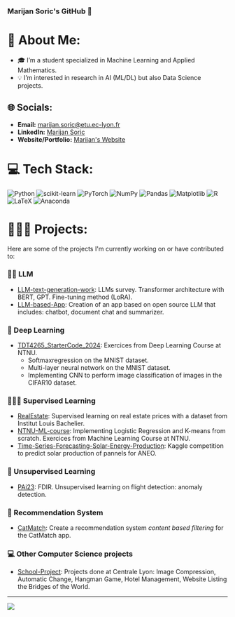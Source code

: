 ### Marijan Soric's GitHub 👋


# 💫 About Me:
- 🎓 I’m a student specialized in Machine Learning and Applied Mathematics.
- 💡 I’m interested in research in AI (ML/DL) but also Data Science projects.


## 🌐 Socials:
- **Email:** [marijan.soric@etu.ec-lyon.fr](mailto:marijan.soric@etu.ec-lyon.fr)
- **LinkedIn:** [Marijan Soric](https://www.linkedin.com/in/marijan-soric)
- **Website/Portfolio:** [Marijan's Website](https://soricm.github.io/portfolio/)
<!--[![LinkedIn](https://img.shields.io/badge/LinkedIn-%230077B5.svg?logo=linkedin&logoColor=white)](https://linkedin.com/in/Marijan SORIC) -->

# 💻 Tech Stack:
![Python](https://img.shields.io/badge/python-3670A0?style=for-the-badge&logo=python&logoColor=ffdd54) ![scikit-learn](https://img.shields.io/badge/scikit--learn-%23F7931E.svg?style=for-the-badge&logo=scikit-learn&logoColor=white) ![PyTorch](https://img.shields.io/badge/PyTorch-%23EE4C2C.svg?style=for-the-badge&logo=PyTorch&logoColor=white) ![NumPy](https://img.shields.io/badge/numpy-%23013243.svg?style=for-the-badge&logo=numpy&logoColor=white) ![Pandas](https://img.shields.io/badge/pandas-%23150458.svg?style=for-the-badge&logo=pandas&logoColor=white) ![Matplotlib](https://img.shields.io/badge/Matplotlib-%23ffffff.svg?style=for-the-badge&logo=Matplotlib&logoColor=black)
![R](https://img.shields.io/badge/r-%23276DC3.svg?style=for-the-badge&logo=r&logoColor=white) ![LaTeX](https://img.shields.io/badge/latex-%23008080.svg?style=for-the-badge&logo=latex&logoColor=white) ![Anaconda](https://img.shields.io/badge/Anaconda-%2344A833.svg?style=for-the-badge&logo=anaconda&logoColor=white)

# 👨🏻‍💻 Projects:

Here are some of the projects I'm currently working on or have contributed to:

### ✍🏻 LLM
- [LLM-text-generation-work](https://github.com/soricm/LLM-text-generation-work): LLMs survey. Transformer architecture with BERT, GPT. Fine-tuning method (LoRA).
- [LLM-based-App](https://github.com/soricm/LLM-based-App): Creation of an app based on open source LLM that includes: chatbot, document chat and summarizer.

### 🤖 Deep Learning
- [TDT4265_StarterCode_2024](https://github.com/soricm/TDT4265_StarterCode_2024): Exercices from Deep Learning Course at NTNU.
  -  Softmaxregression on the MNIST dataset.
  -  Multi-layer neural network on the MNIST dataset.
  -  Implementing CNN to perform image classification of images in the CIFAR10 dataset.

### 👨🏻‍🏫 Supervised Learning
- [RealEstate](https://github.com/soricm/RealEstate): Supervised learning on real estate prices with a dataset from Institut Louis Bachelier.
- [NTNU-ML-course](https://github.com/soricm/NTNU-ML-course): Implementing Logistic Regression and K-means from scratch. Exercices from Machine Learning Course at NTNU.
- [Time-Series-Forecasting-Solar-Energy-Production](https://github.com/soricm/Time-Series-Forecasting-Solar-Energy-Production): Kaggle competition to predict solar production of pannels for ANEO.

### 🧲 Unsupervised Learning
- [PAi23](https://github.com/soricm/PAi23): FDIR. Unsupervised learning on flight detection: anomaly detection.

### 🍿 Recommendation System
- [CatMatch](https://github.com/soricm/CatMatch): Create a recommendation system *content based filtering* for the CatMatch app.

### 💻 Other Computer Science projects
- [School-Project](https://github.com/soricm/School-Project): Projects done at Centrale Lyon: Image Compression, Automatic Change, Hangman Game, Hotel Management, Website Listing the Bridges of the World.


---
[![](https://visitcount.itsvg.in/api?id=soricm&icon=0&color=0)](https://visitcount.itsvg.in)

<!-- Proudly created with GPRM ( https://gprm.itsvg.in ) -->
